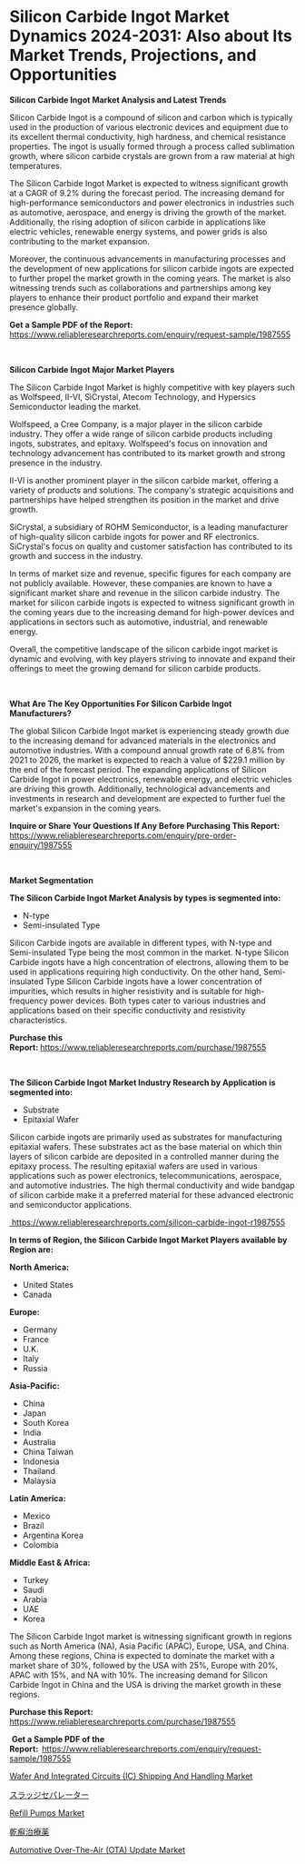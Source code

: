 <p><h1>Silicon Carbide Ingot Market Dynamics 2024-2031: Also about Its Market Trends, Projections, and Opportunities</h1></p><p><strong>Silicon Carbide Ingot Market Analysis and Latest Trends</strong></p>
<p><p>Silicon Carbide Ingot is a compound of silicon and carbon which is typically used in the production of various electronic devices and equipment due to its excellent thermal conductivity, high hardness, and chemical resistance properties. The ingot is usually formed through a process called sublimation growth, where silicon carbide crystals are grown from a raw material at high temperatures.</p><p>The Silicon Carbide Ingot Market is expected to witness significant growth at a CAGR of 9.2% during the forecast period. The increasing demand for high-performance semiconductors and power electronics in industries such as automotive, aerospace, and energy is driving the growth of the market. Additionally, the rising adoption of silicon carbide in applications like electric vehicles, renewable energy systems, and power grids is also contributing to the market expansion.</p><p>Moreover, the continuous advancements in manufacturing processes and the development of new applications for silicon carbide ingots are expected to further propel the market growth in the coming years. The market is also witnessing trends such as collaborations and partnerships among key players to enhance their product portfolio and expand their market presence globally.</p></p>
<p><strong>Get a Sample PDF of the Report:&nbsp;</strong> <a href="https://www.reliableresearchreports.com/enquiry/request-sample/1987555">https://www.reliableresearchreports.com/enquiry/request-sample/1987555</a></p>
<p>&nbsp;</p>
<p><strong>Silicon Carbide Ingot Major Market Players</strong></p>
<p><p>The Silicon Carbide Ingot Market is highly competitive with key players such as Wolfspeed, II-VI, SiCrystal, Atecom Technology, and Hypersics Semiconductor leading the market. </p><p>Wolfspeed, a Cree Company, is a major player in the silicon carbide industry. They offer a wide range of silicon carbide products including ingots, substrates, and epitaxy. Wolfspeed's focus on innovation and technology advancement has contributed to its market growth and strong presence in the industry.</p><p>II-VI is another prominent player in the silicon carbide market, offering a variety of products and solutions. The company's strategic acquisitions and partnerships have helped strengthen its position in the market and drive growth. </p><p>SiCrystal, a subsidiary of ROHM Semiconductor, is a leading manufacturer of high-quality silicon carbide ingots for power and RF electronics. SiCrystal's focus on quality and customer satisfaction has contributed to its growth and success in the industry. </p><p>In terms of market size and revenue, specific figures for each company are not publicly available. However, these companies are known to have a significant market share and revenue in the silicon carbide industry. The market for silicon carbide ingots is expected to witness significant growth in the coming years due to the increasing demand for high-power devices and applications in sectors such as automotive, industrial, and renewable energy. </p><p>Overall, the competitive landscape of the silicon carbide ingot market is dynamic and evolving, with key players striving to innovate and expand their offerings to meet the growing demand for silicon carbide products.</p></p>
<p>&nbsp;</p>
<p><strong>What Are The Key Opportunities For Silicon Carbide Ingot Manufacturers?</strong></p>
<p><p>The global Silicon Carbide Ingot market is experiencing steady growth due to the increasing demand for advanced materials in the electronics and automotive industries. With a compound annual growth rate of 6.8% from 2021 to 2026, the market is expected to reach a value of $229.1 million by the end of the forecast period. The expanding applications of Silicon Carbide Ingot in power electronics, renewable energy, and electric vehicles are driving this growth. Additionally, technological advancements and investments in research and development are expected to further fuel the market's expansion in the coming years.</p></p>
<p><strong>Inquire or Share Your Questions If Any Before Purchasing This Report:</strong> <a href="https://www.reliableresearchreports.com/enquiry/pre-order-enquiry/1987555">https://www.reliableresearchreports.com/enquiry/pre-order-enquiry/1987555</a></p>
<p>&nbsp;</p>
<p><strong>Market Segmentation</strong></p>
<p><strong>The Silicon Carbide Ingot Market Analysis by types is segmented into:</strong></p>
<p><ul><li>N-type</li><li>Semi-insulated Type</li></ul></p>
<p><p>Silicon Carbide ingots are available in different types, with N-type and Semi-insulated Type being the most common in the market. N-type Silicon Carbide ingots have a high concentration of electrons, allowing them to be used in applications requiring high conductivity. On the other hand, Semi-insulated Type Silicon Carbide ingots have a lower concentration of impurities, which results in higher resistivity and is suitable for high-frequency power devices. Both types cater to various industries and applications based on their specific conductivity and resistivity characteristics.</p></p>
<p><strong>Purchase this Report:&nbsp;</strong><a href="https://www.reliableresearchreports.com/purchase/1987555">https://www.reliableresearchreports.com/purchase/1987555</a></p>
<p>&nbsp;</p>
<p><strong>The Silicon Carbide Ingot Market Industry Research by Application is segmented into:</strong></p>
<p><ul><li>Substrate</li><li>Epitaxial Wafer</li></ul></p>
<p><p>Silicon carbide ingots are primarily used as substrates for manufacturing epitaxial wafers. These substrates act as the base material on which thin layers of silicon carbide are deposited in a controlled manner during the epitaxy process. The resulting epitaxial wafers are used in various applications such as power electronics, telecommunications, aerospace, and automotive industries. The high thermal conductivity and wide bandgap of silicon carbide make it a preferred material for these advanced electronic and semiconductor applications.</p></p>
<p><a href="https://www.reliableresearchreports.com/silicon-carbide-ingot-r1987555">&nbsp;https://www.reliableresearchreports.com/silicon-carbide-ingot-r1987555</a></p>
<p><strong>In terms of Region, the Silicon Carbide Ingot Market Players available by Region are:</strong></p>
<p>
    <p> <strong> North America: </strong>
        <ul>
            <li>United States</li>
            <li>Canada</li>
        </ul>
        </p> 
    <p> <strong> Europe: </strong>
        <ul>
            <li>Germany</li>
            <li>France</li>
            <li>U.K.</li>
            <li>Italy</li>
            <li>Russia</li>
        </ul>
        </p> 
    <p> <strong> Asia-Pacific: </strong>
        <ul>
            <li>China</li>
            <li>Japan</li>
            <li>South Korea</li>
            <li>India</li>
            <li>Australia</li>
            <li>China Taiwan</li>
            <li>Indonesia</li>
            <li>Thailand</li>
            <li>Malaysia</li>
        </ul>
        </p> 
    <p> <strong> Latin America: </strong>
        <ul>
            <li>Mexico</li>
            <li>Brazil</li>
            <li>Argentina Korea</li>
            <li>Colombia</li>
        </ul>
        </p> 
    <p> <strong> Middle East & Africa: </strong>
        <ul>
            <li>Turkey</li>
            <li>Saudi</li>
            <li>Arabia</li>
            <li>UAE</li>
            <li>Korea</li>
        </ul>
    </p>
    </p>
<p><p>The Silicon Carbide Ingot market is witnessing significant growth in regions such as North America (NA), Asia Pacific (APAC), Europe, USA, and China. Among these regions, China is expected to dominate the market with a market share of 30%, followed by the USA with 25%, Europe with 20%, APAC with 15%, and NA with 10%. The increasing demand for Silicon Carbide Ingot in China and the USA is driving the market growth in these regions.</p></p>
<p><strong>Purchase this Report: </strong><a href="https://www.reliableresearchreports.com/purchase/1987555">https://www.reliableresearchreports.com/purchase/1987555</a></p>
<p>&nbsp;<strong>Get a Sample PDF of the Report:&nbsp;&nbsp;</strong><a href="https://www.reliableresearchreports.com/enquiry/request-sample/1987555">https://www.reliableresearchreports.com/enquiry/request-sample/1987555</a></p>
<p><strong></strong></p>
<p><p><a href="https://www.linkedin.com/pulse/global-wafer-integrated-circuits-ic-shipping-handling-market-mvirc?trackingId=tLipF5%2FnRHGxgsgU9ZVT5Q%3D%3D">Wafer And Integrated Circuits (IC) Shipping And Handling Market</a></p><p><a href="https://medium.com/@jackrichards5445/%E3%82%B9%E3%83%A9%E3%83%83%E3%82%B8%E5%88%86%E9%9B%A2%E5%99%A8%E5%B8%82%E5%A0%B4%E3%81%AF2031%E5%B9%B4%E3%81%BE%E3%81%A7%E3%81%AE%E5%B8%82%E5%A0%B4%E3%82%B7%E3%82%A7%E3%82%A2-%E3%82%B5%E3%82%A4%E3%82%BA-%E4%BA%88%E6%B8%AC%E3%82%92%E9%87%8D%E7%82%B9%E3%81%AB%E3%81%97%E3%81%A6%E3%81%84%E3%81%BE%E3%81%99-b90f704b34f9">スラッジセパレーター</a></p><p><a href="https://www.linkedin.com/pulse/refill-pumps-market-global-insights-sales-trends-2024-2031-wsmgc?trackingId=EcpknxXkIcr2u%2FliSsKljg%3D%3D">Refill Pumps Market</a></p><p><a href="https://medium.com/@agnes.mcguire/%E4%B9%BE%E7%99%AC%E6%B2%BB%E7%99%82%E8%96%AC%E5%B8%82%E5%A0%B4-%E7%AB%B6%E4%BA%89%E5%88%86%E6%9E%90-%E5%B8%82%E5%A0%B4%E5%8B%95%E5%90%91-2031%E5%B9%B4%E3%81%BE%E3%81%A7%E3%81%AE%E4%BA%88%E6%B8%AC-8462f0c6c2db">乾癬治療薬</a></p><p><a href="https://github.com/JennyferFeil2023/Market-Research-Report-List-2/blob/main/automotive-over-the-air-ota-update-market.md">Automotive Over-The-Air (OTA) Update Market</a></p></p>